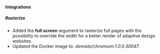 
#### Integrations
##### Rasterize
- Added the **full screen** argument to rasterize full pages with the possibility to override the width for a better render of adaptive design websites.
- Updated the Docker image to: *demisto/chromium:1.0.0.30047*.
